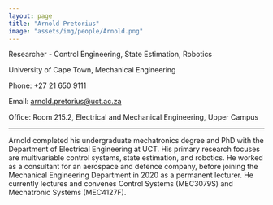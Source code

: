 ```yaml
---
layout: page
title: "Arnold Pretorius"
image: "assets/img/people/Arnold.png"
---
```


Researcher - Control Engineering, State Estimation, Robotics

University of Cape Town, Mechanical Engineering

Phone: +27 21 650 9111

Email: arnold.pretorius@uct.ac.za

Office: Room 215.2, Electrical and Mechanical Engineering, Upper Campus


---

Arnold completed his undergraduate mechatronics degree and PhD with the Department of Electrical Engineering at UCT. His primary research focuses are multivariable control systems, state estimation, and robotics. He worked as a consultant for an aerospace and defence company, before joining the Mechanical Engineering Department in 2020 as a permanent lecturer. He currently lectures and convenes Control Systems (MEC3079S) and Mechatronic Systems (MEC4127F).